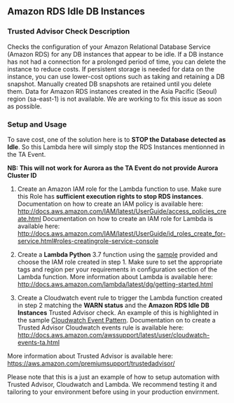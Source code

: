 ## Amazon RDS Idle DB Instances

### Trusted Advisor Check Description
Checks the configuration of your Amazon Relational Database Service (Amazon RDS) for any DB instances that appear to be idle. If a DB instance has not had a connection for a prolonged period of time, you can delete the instance to reduce costs. If persistent storage is needed for data on the instance, you can use lower-cost options such as taking and retaining a DB snapshot. Manually created DB snapshots are retained until you delete them. Data for Amazon RDS instances created in the Asia Pacific (Seoul) region (sa-east-1) is not available. We are working to fix this issue as soon as possible.

### Setup and Usage
To save cost, one of the solution here is to **STOP the Database detected as Idle**. So this Lambda here will simply stop the RDS Instances mentionned in the TA Event.

**NB: This will not work for Aurora as the TA Event do not provide Aurora Cluster ID**

1. Create an Amazon IAM role for the Lambda function to use. Make sure this Role has **sufficient execution rights to stop RDS instances**.
Documentation on how to create an IAM policy is available here: http://docs.aws.amazon.com/IAM/latest/UserGuide/access_policies_create.html
Documentation on how to create an IAM role for Lambda is available here: http://docs.aws.amazon.com/IAM/latest/UserGuide/id_roles_create_for-service.html#roles-creatingrole-service-console

2. Create a **Lambda Python** 3.7 function using the [sample](Amazon_RDS_Idle_DB_Instances.py) provided and choose the IAM role created in step 1. Make sure to set the appropriate tags and region per your requirements in configuration section of the Lambda function. 
More information about Lambda is available here: http://docs.aws.amazon.com/lambda/latest/dg/getting-started.html

3. Create a Cloudwatch event rule to trigger the Lambda function created in step 2 matching the **WARN status** and the **Amazon RDS Idle DB Instances** Trusted Advisor check. An example of this is highlighted in the sample [Cloudwatch Event Pattern](eventsample_AmazonRDSIdleDBInstances.json).
Documentation on to create a Trusted Advisor Cloudwatch events rule is available here: http://docs.aws.amazon.com/awssupport/latest/user/cloudwatch-events-ta.html

More information about Trusted Advisor is available here: https://aws.amazon.com/premiumsupport/trustedadvisor/

Please note that this is a just an example of how to setup automation with Trusted Advisor, Cloudwatch and Lambda. We recommend testing it and tailoring to your environment before using in your production envirnment. 

